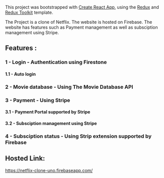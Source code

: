 This project was bootstrapped with [Create React App](https://github.com/facebook/create-react-app), using the [Redux](https://redux.js.org/) and [Redux Toolkit](https://redux-toolkit.js.org/) template.

The Project is a clone of Netflix. The website is hosted on Firebase. 
The website has features such as Payment management as well as subsciption management using Stripe.

## Features : 
### 1 - Login - Authentication using Firestone
#### 1.1 - Auto login 
### 2 - Movie database - Using The Movie Database API
### 3 - Payment - Using Stripe
#### 3.1 - Payment Portal supported by Stripe
#### 3.2 - Subsciption management using Stripe
### 4 - Subsciption status - Using Strip extension supported by Firebase

## Hosted Link:
https://netflix-clone-uno.firebaseapp.com/
